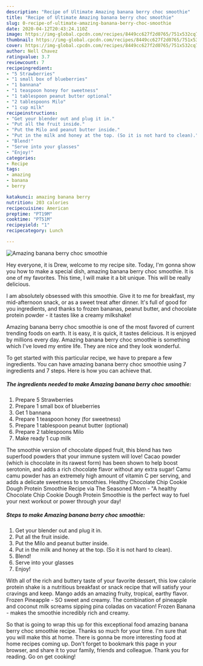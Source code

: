 ```yaml
---
description: "Recipe of Ultimate Amazing banana berry choc smoothie"
title: "Recipe of Ultimate Amazing banana berry choc smoothie"
slug: 0-recipe-of-ultimate-amazing-banana-berry-choc-smoothie
date: 2020-04-12T20:43:24.110Z
image: https://img-global.cpcdn.com/recipes/8449cc627f2d0765/751x532cq70/amazing-banana-berry-choc-smoothie-recipe-main-photo.jpg
thumbnail: https://img-global.cpcdn.com/recipes/8449cc627f2d0765/751x532cq70/amazing-banana-berry-choc-smoothie-recipe-main-photo.jpg
cover: https://img-global.cpcdn.com/recipes/8449cc627f2d0765/751x532cq70/amazing-banana-berry-choc-smoothie-recipe-main-photo.jpg
author: Nell Chavez
ratingvalue: 3.7
reviewcount: 7
recipeingredient:
- "5 Strawberries"
- "1 small box of blueberries"
- "1 bannana"
- "1 teaspoon honey for sweetness"
- "1 tablespoon peanut butter optional"
- "2 tablespoons Milo"
- "1 cup milk"
recipeinstructions:
- "Get your blender out and plug it in."
- "Put all the fruit inside."
- "Put the Milo and peanut butter inside."
- "Put in the milk and honey at the top. (So it is not hard to clean)."
- "Blend!"
- "Serve into your glasses"
- "Enjoy!"
categories:
- Recipe
tags:
- amazing
- banana
- berry

katakunci: amazing banana berry 
nutrition: 203 calories
recipecuisine: American
preptime: "PT19M"
cooktime: "PT51M"
recipeyield: "1"
recipecategory: Lunch

---
```



![Amazing banana berry choc smoothie](https://img-global.cpcdn.com/recipes/8449cc627f2d0765/751x532cq70/amazing-banana-berry-choc-smoothie-recipe-main-photo.jpg)

Hey everyone, it is Drew, welcome to my recipe site. Today, I'm gonna show you how to make a special dish, amazing banana berry choc smoothie. It is one of my favorites. This time, I will make it a bit unique. This will be really delicious.

I am absolutely obsessed with this smoothie. Give it to me for breakfast, my mid-afternoon snack, or as a sweet treat after dinner. It&#39;s full of good for you ingredients, and thanks to frozen bananas, peanut butter, and chocolate protein powder - it tastes like a creamy milkshake!

Amazing banana berry choc smoothie is one of the most favored of current trending foods on earth. It is easy, it is quick, it tastes delicious. It is enjoyed by millions every day. Amazing banana berry choc smoothie is something which I've loved my entire life. They are nice and they look wonderful.


To get started with this particular recipe, we have to prepare a few ingredients. You can have amazing banana berry choc smoothie using 7 ingredients and 7 steps. Here is how you can achieve that.

##### The ingredients needed to make Amazing banana berry choc smoothie:

1. Prepare 5 Strawberries
1. Prepare 1 small box of blueberries
1. Get 1 bannana
1. Prepare 1 teaspoon honey (for sweetness)
1. Prepare 1 tablespoon peanut butter (optional)
1. Prepare 2 tablespoons Milo
1. Make ready 1 cup milk


The smoothie version of chocolate dipped fruit, this blend has two superfood powders that your immune system will love! Cacao powder (which is chocolate in its rawest form) has been shown to help boost serotonin, and adds a rich chocolate flavor without any extra sugar! Camu camu powder has an extremely high amount of vitamin C per serving, and adds a delicate sweetness to smoothies. Healthy Chocolate Chip Cookie Dough Protein Smoothie Recipe via The Seasoned Mom - &#34;A healthy Chocolate Chip Cookie Dough Protein Smoothie is the perfect way to fuel your next workout or power through your day! 

##### Steps to make Amazing banana berry choc smoothie:

1. Get your blender out and plug it in.
1. Put all the fruit inside.
1. Put the Milo and peanut butter inside.
1. Put in the milk and honey at the top. (So it is not hard to clean).
1. Blend!
1. Serve into your glasses
1. Enjoy!


With all of the rich and buttery taste of your favorite dessert, this low calorie protein shake is a nutritious breakfast or snack recipe that will satisfy your cravings and keep. Mango adds an amazing fruity, tropical, earthy flavor. Frozen Pineapple - SO sweet and creamy. The combination of pineapple and coconut milk screams sipping pina coladas on vacation! Frozen Banana - makes the smoothie incredibly rich and creamy. 

So that is going to wrap this up for this exceptional food amazing banana berry choc smoothie recipe. Thanks so much for your time. I'm sure that you will make this at home. There is gonna be more interesting food at home recipes coming up. Don't forget to bookmark this page in your browser, and share it to your family, friends and colleague. Thank you for reading. Go on get cooking!
